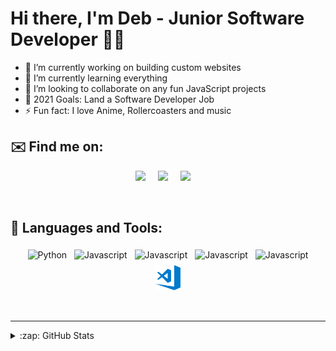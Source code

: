 
# Hi there, I'm Deb - Junior Software Developer 👋🏿

- 🔭 I’m currently working on building custom websites 
- 🌱 I’m currently learning everything
- 👯 I’m looking to collaborate on any fun JavaScript projects
- 🥅 2021 Goals: Land a Software Developer Job 
- ⚡ Fun fact: I love Anime, Rollercoasters and music 

## ✉️ Find me on:

<p align="center">
  <a href="mailto:sutaishihara@gmail.com?subject=GitHub%20Prospect%20"><img src="https://img.shields.io/badge/gmail-%23D14836.svg?&style=for-the-badge&logo=gmail&logoColor=white" /></a>&nbsp;&nbsp;&nbsp;&nbsp;
  <a href="https://www.facebook.com/deborah.altine"><img src="https://img.shields.io/badge/facebook-%233B5998.svg?&style=for-the-badge&logo=facebook&logoColor=white" /></a>&nbsp;&nbsp;&nbsp;&nbsp;
  <a href="https://www.linkedin.com/in/deborah-altine/"><img src="https://img.shields.io/badge/linkedin-%230077B5.svg?&style=for-the-badge&logo=linkedin&logoColor=white" /></a>&nbsp;&nbsp;&nbsp;&nbsp;</p>

<br />

## 🧰 Languages and Tools:
<p align="center">
<!--   html -->
  <img src="https://img.shields.io/badge/HTML-239120?style=for-the-badge&logo=html5&logoColor=white" alt="Python" height="40" style="vertical-align:top; margin:4px">
<!--   js -->
<img src="https://img.shields.io/badge/JavaScript-323330?style=for-the-badge&logo=javascript&logoColor=F7DF1E" alt="Javascript" height="40" style="vertical-align:top; margin:4px">
  <!--   react -->
  <img src="https://img.shields.io/badge/React-20232A?style=for-the-badge&logo=react&logoColor=61DAFB" alt="Javascript" height="40" style="vertical-align:top; margin:4px">
<!--   postgresql -->
  <img src="https://img.shields.io/badge/PostgreSQL-316192?style=for-the-badge&logo=postgresql&logoColor=white" alt="Javascript" height="40" style="vertical-align:top; margin:4px">
<!--   bootstrap -->
  <img src="https://img.shields.io/badge/Bootstrap-563D7C?style=for-the-badge&logo=bootstrap&logoColor=white" alt="Javascript" height="40" style="vertical-align:top; margin:4px">
<!--   vscode -->
<img src="https://raw.githubusercontent.com/github/explore/80688e429a7d4ef2fca1e82350fe8e3517d3494d/topics/visual-studio-code/visual-studio-code.png" alt="VS Code" height="40" style="vertical-align:top; margin:4px">
  
</p>



<br />

---


<details>
  <summary>:zap: GitHub Stats</summary>

  <img height="137px" src="https://github-readme-stats.vercel.app/api?username=brunotacca&hide_title=true&hide_border=true&show_icons=true&include_all_commits=true&count_private=true&line_height=21&theme=nightowl" /> <img height="137px" src="https://github-readme-stats.vercel.app/api/top-langs/?username=DebTheDev&hide=html&hide_title=true&hide_border=true&layout=compact&langs_count=8&theme=nightowl" />
  
<!-- 
![GitHub stats](https://github-readme-stats.vercel.app/api?username=RaspberrySpendice&show_icons=true&theme=nightowl)

![GitHub streak stats](https://github-readme-streak-stats.herokuapp.com/?user=RaspberrySpendice)   -->
  
  ![Top Langs](https://github-readme-stats.vercel.app/api/top-langs/?username=RaspberrySpendice&theme=nightowl)
</details>



